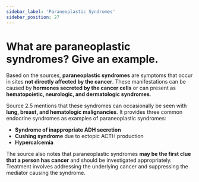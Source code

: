 ```yaml
---
sidebar_label: 'Paraneoplastic Syndromes'
sidebar_position: 27
---
```

# What are paraneoplastic syndromes? Give an example.

Based on the sources, **paraneoplastic syndromes** are symptoms that occur in sites **not directly affected by the cancer**. These manifestations can be caused by **hormones secreted by the cancer cells** or can present as **hematopoietic, neurologic, and dermatologic syndromes**.

Source 2.5 mentions that these syndromes can occasionally be seen with **lung, breast, and hematologic malignancies**. It provides three common endocrine syndromes as examples of paraneoplastic syndromes:

*   **Syndrome of inappropriate ADH secretion**
*   **Cushing syndrome** due to ectopic ACTH production
*   **Hypercalcemia**

The source also notes that paraneoplastic syndromes **may be the first clue that a person has cancer** and should be investigated appropriately. Treatment involves addressing the underlying cancer and suppressing the mediator causing the syndrome.